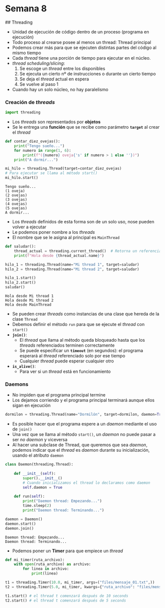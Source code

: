 # Semana 8
## Threading
- Unidad de ejecución de código dentro de un proceso (programa en ejecución)
- Todo proceso al crearse posee al menos un thread: Thread principal
- Podemos crear más para que se ejecuten distintas partes del código al mismo tiempo
- Cada _thread_ tiene una porción de tiempo para ejecutar en el núcleo. 
- _thread scheduling/slicing_:
    1. Se escoge un _thread_ entre los disponibles
    2. Se ejecuta un cierto nº de instrucciones o durante un cierto tiempo
    3. Se deja el _thread_ actual en espera
    4. Se vuelve al paso 1
- Cuando hay un solo núcleo, no hay paralelismo
### Creación de _threads_
```python
import threading
```
- Los _threads_ son representados por **objetos**
- Se le entrega una **función** que se recibe como parámetro **`target`** al crear el _thread_
```python
def contar_diez_ovejas():
    print("Tengo sueño...")
    for numero in range(1, 6):
        print(f"({numero} oveja{'s' if numero > 1 else ''})")
    print("A dormir...")

mi_hilo = threading.Thread(target=contar_diez_ovejas)
# Para ejecutar se llama al método start()
mi_hilo.start()
```
```
Tengo sueño...
(1 oveja)
(2 ovejas)
(3 ovejas)
(4 ovejas)
(5 ovejas)
A dormir...
```
- Los _threads_ definidos de esta forma son de un solo uso, nose pueden volver a ejecutar
- Le podemos poner nombre a los _threads_
- El nombre que se le asigna al principal es `MainThread`
```python
def saludar():
    thread_actual = threading.current_thread()  # Retorna un referencia de la instancia del thread que está ejecutando este código
    print(f"Hola desde {thread_actual.name}")

hilo_1 = threading.Thread(name="Mi thread 1", target=saludar)
hilo_2 = threading.Thread(name="Mi thread 2", target=saludar)

hilo_1.start()
hilo_2.start()
saludar()
```
```
Hola desde Mi thread 1
Hola desde Mi thread 2
Hola desde MainThread
```
- Se pueden crear _threads_ como instancias de una clase que hereda de la clase `Thread`
- Debemos definir el método `run` para que se ejecute el _thread_ con `start()`
- **`join()`**:
    - El _thread_ que llama al método queda bloqueado hasta que los _threads_ referenciados terminen correctamente
    - Se puede especificar un **`timeout`** (en segundos): el programa esperará al _thread_ referenciado solo por ese tiempo
    - Cualquier _thread_ puede esperar cualquier otro
- **`is_alive()`**:
    - Para ver si un _thread_ está en funcionamiento

### Daemons
- No impiden que el programa principal termine
- Los dejamos corriendo y el programa principal terminará aunque ellos sigan en ejecución
```python
dormilon = threading.Thread(name="Dormilón", target=dormilon, daemon=True)
```
- Es posible hacer que el programa espere a un _daemon_ mediante el uso de `join()`
- Una vez que se llama al método `start()`, un _daemon_ no puede pasar a ser _no daemon_ y viceversa
- Al hacer una subclase de Thread, que queremos que sea _daemon_, podemos indicar que el _thread_ es _daemon_ durante su inicialización, usando el atributo `daemon`
```python
class Daemon(threading.Thread):
    
    def __init__(self):
        super().__init__()
        # Cuando inicializamos el thread lo declaramos como daemon
        self.daemon = True
    
    def run(self):
        print("Daemon thread: Empezando...")
        time.sleep(2)
        print("Daemon thread: Terminando...")

daemon = Daemon()
daemon.start()
daemon.join()
```
```
Daemon thread: Empezando...
Daemon thread: Terminando...
```
- Podemos poner un **Timer** para que empiece un _thread_
```python
def mi_timer(ruta_archivo):
    with open(ruta_archivo) as archivo:
        for linea in archivo:
            print(linea)

t1 = threading.Timer(10.0, mi_timer, args=("files/mensaje_01.txt",))
t2 = threading.Timer(5.0, mi_timer, kwargs={"ruta_archivo": "files/mensaje_02.txt"})

t1.start() # el thread t comenzará después de 10 seconds
t2.start() # el thread t comenzará después de 5 seconds
```
